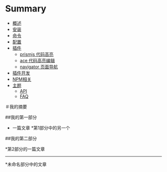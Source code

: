 
# Summary

* [概述](chapter/README.md)
* [安装](chapter/install.md)
* [命令](chapter/command.md)
* [配置](chapter/bookjson.md)
* [插件](chapter/plugin.md)
    * [prismjs 代码高亮](chapter/plugin/prismjs.md)
    * [ace 代码高亮编辑](chapter/plugin/ace.md)
    * [navigator 页面导航](chapter/plugin/navigator.md)
* [插件开发](chapter/dev_plugin.md)    
* [NPM相关](chapter/node_npm.md)
* [主题](chapter/theme/README.md)
    * [API](chapter/theme/api.md)
    * [FAQ](chapter/theme/faq.md)    


＃我的摘要

##我的第一部分

* 一篇文章
*第1部分中的另一个

##我的第二部分

*第2部分的一篇文章

----

*未命名部分中的文章


    

